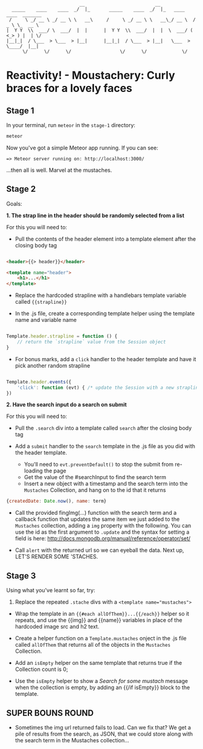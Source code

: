 ```
                           __                          __                           
  _____    ____    ____  _/  |_       _____    ____  _/  |_   ____    ____  _______ 
 /     \ _/ __ \ _/ __ \ \   __\     /     \ _/ __ \ \   __\_/ __ \  /  _ \ \_  __ \
|  Y Y  \\  ___/ \  ___/  |  |      |  Y Y  \\  ___/  |  |  \  ___/ (  <_> ) |  | \/
|__|_|  / \___  > \___  > |__|      |__|_|  / \___  > |__|   \___  > \____/  |__|   
      \/      \/      \/                  \/      \/             \/                 
```

Reactivity! - Moustachery: Curly braces for a lovely faces
==========================================================

Stage 1
-------

In your terminal, run `meteor` in the `stage-1` directory:

```sh
meteor
```

Now you've got a simple Meteor app running. If you can see:

	=> Meteor server running on: http://localhost:3000/

...then all is well. Marvel at the mustaches.

Stage 2
-------

Goals: 

**1. The strap line in the header should be randomly selected from a list**

For this you will need to:

- Pull the contents of the header element into a template element after the closing body tag

```html

<header>{{> header}}</header>

<template name="header">
	<h1>...</h1>
</template>
```

- Replace the hardcoded strapline with a handlebars template variable called `{{strapline}}`

- In the .js file, create a corresponding template helper using the template name and variable name

```js

Template.header.strapline = function () {
	// return the `strapline` value from the Session object
}

```

- For bonus marks, add a `click` handler to the header template and have it pick another random strapline

```js

Template.header.events({
	'click': function (evt) { /* update the Session with a new strapline */ }
})

```

**2. Have the search input do a search on submit**

For this you will need to:

- Pull the `.search` div into a template called `search` after the closing body tag

- Add a `submit` handler to the `search` template in the .js file as you did with the header template.
  - You'll need to `evt.preventDefault()` to stop the submit from re-loading the page
  - Get the value of the #searchInput to find the search term
  - Insert a new object with a timestamp and the search term into the `Mustaches` Collection, and hang on to the id that it returns

```js
{createdDate: Date.now(), name: term}  
```
  - Call the provided fingImg(...) function with the search term and a callback function that updates the same item we just added to the `Mustaches` collection, adding a `img` property with the following. You can use the id as the first argument to `.update` and the syntax for setting a field is here: http://docs.mongodb.org/manual/reference/operator/set/

  - Call `alert` with the returned url so we can eyeball the data. Next up, LET'S RENDER SOME 'STACHES.

Stage 3
-------

Using what you've learnt so far, try:

1. Replace the repeated `.stache` divs with a `<template name="mustaches">`
  - Wrap the template in an `{{#each allOfThem}}...{{/each}}` helper so it repeats, and use the {{img}} and {{name}} variables in place of the hardcoded image src and h2 text.

  - Create a helper function on a `Template.mustaches` onject in the .js file called `allOfThem` that returns all of the objects in the `Mustaches` Collection.

  - Add an `isEmpty` helper on the same template that returns true if the Collection count is 0;

  - Use the `isEmpty` helper to show a *Search for some mustach* message when the collection is empty, by adding an {{/if isEmpty}} block to the template.


SUPER BOUNS ROUND
-----------------

- Sometimes the img url returned fails to load. Can we fix that? We get a pile of results from the search, as JSON, that we could store along with the search term in the Mustaches collection...
